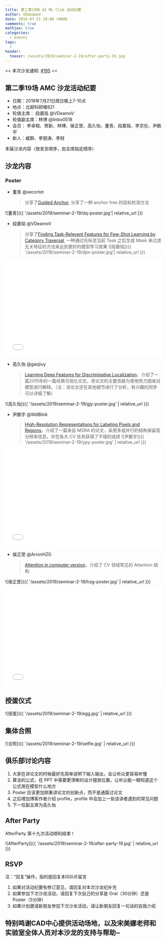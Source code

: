 ```yaml
---
title: 第二季19场 AI ML Club 活动纪要
author: VDdeamoV
date: 2019-07-21 19:00 +0800
comments: true
mathjax: true
categories: 
  - events
tags:
  - 
header:
  teaser: /assets/2019/seminar-2-19/after-party-19.jpg
---
```


<< 本次沙龙通知: [#195](https://github.com/BUPT/ai-ml.club/issues/195)  <<

## 第二季19场 AMC 沙龙活动纪要

- 日期：2019年7月21日周日晚上7-10点
- 地点：北邮科研楼821
- 轮值主席： 段嘉铭 @VDeamoV
- 轮值副主席：林博 @linbo0518
- 会员： 李卓桓、贺新、林博、侯正罡、高久怡、董青、段嘉铭、李京伦、尹鹏宇
- 新人：臧群、李朋涛、李财

本届沙龙内容（按发言顺序，由主席指定顺序）

## 沙龙内容

### Poster

- 董青 @secortot
    > 分享了[Guided Anchor](https://arxiv.org/abs/1901.03278), 分享了一种 anchor free 的目标检测方法

![董青]({{ '/assets/2019/seminar-2-19/dq-poster.jpg'| relative_url }})

- 段嘉铭 @VDeamoV
    > 分享了[Finding Task-Relevant Features for Few-Shot Learning by Category Traversal](https://arxiv.org/pdf/1905.11116.pdf), 一种通过先纵览当前 Task 之后生成 Mask 来过滤无关特征的方法来达到更好的模型学习效果
![段嘉铭]({{ '/assets/2019/seminar-2-19/djm-poster.jpg'| relative_url }})
<div class="zoom-container" style="
    position: relative;
    padding-bottom:56.25%;
    padding-top:30px;
    height:0;
    overflow:hidden;
">
  <iframe
    src='{{ '/assets/js/viewer-js/#/assets/2019/seminar-2-19/djm-slide.pdf' | relative_url }}'
    width='560'
    height='315'
    allowfullscreen
    webkitallowfullscreen
    frameborder="0"
    style="
      position: absolute;
      top:0;
      left:0;
      width:100%;
      height:100%;
    "
  ></iframe>
</div>

- 高久怡 @gaojiuy
    > [Learning Deep Features for Discriminative Localization](https://arxiv.org/pdf/1512.04150.pdf)，介绍了一篇2015年的一篇经典可视化论文，改论文的主要贡献为使用热力图来对模型进行解释。（注：该论文还在其他细节进行了分析，有兴趣的同学可以详细了解）

![高久怡]({{ '/assets/2019/seminar-2-19/gjy-poster.jpg' | relative_url }})


- 尹鹏宇 @WdBlink
    > [High-Resolution Representations for Labeling Pixels and Regions](https://arxiv.org/abs/1904.04514)，介绍了一篇来自 MSRA 的论文，采用多层并行的结构保留高分辨率信息，并在各大 CV 任务获得了不错的成绩
![尹鹏宇]({{ '/assets/2019/seminar-2-19/ypy-poster.jpg' | relative_url }})
<div class="zoom-container" style="
    position: relative;
    padding-bottom:56.25%;
    padding-top:30px;
    height:0;
    overflow:hidden;
">
  <iframe
    src='{{ '/assets/js/viewer-js/#/assets/2019/seminar-2-19/ypy-slide.pdf' | relative_url }}'
    width='560'
    height='315'
    allowfullscreen
    webkitallowfullscreen
    frameborder="0"
    style="
      position: absolute;
      top:0;
      left:0;
      width:100%;
      height:100%;
    "
  ></iframe>
</div>

- 侯正罡 @ArronHZG
    > [Attention in computer version](https://blog.csdn.net/Arron_hou/article/details/95676716)，介绍了 CV 领域常见的 Attention 结构

![侯正罡]({{ '/assets/2019/seminar-2-19/hzg-poster.jpg' | relative_url }})
<div class="zoom-container" style="
    position: relative;
    padding-bottom:56.25%;
    padding-top:30px;
    height:0;
    overflow:hidden;
">
  <iframe
    src='{{ '/assets/js/viewer-js/#/assets/2019/seminar-2-19/hzg-slide.pdf' | relative_url }}'
    width='560'
    height='315'
    allowfullscreen
    webkitallowfullscreen
    frameborder="0"
    style="
      position: absolute;
      top:0;
      left:0;
      width:100%;
      height:100%;
    "
  ></iframe>
</div>


## 授蛋仪式

![授蛋]({{ '/assets/2019/seminar-2-19/egg.jpg' | relative_url }})

## 集体合照

![合照]({{ '/assets/2019/seminar-2-19/selfie.jpg' | relative_url }})

## 俱乐部讨论内容

1. 大家在讲论文的时候最好先简单说明下输入输出，会让听众更容易听懂
2. 算法的公式，在 PPT 中需要更清晰的设计摆放位置，让听众能一眼知道这个公式用在模型什么地方
3. Poster 应该更加侧重讲论文的创新点，而不是通篇过论文
4. 之后增加博客作者介绍 profile，profile 中会加上一些该讲者遇到的常见问题
5. 下一任副主席为高久怡

## After Party

AfterParty 第十九次活动顺利结束！

![AfterParty]({{ '/assets/2019/seminar-2-19/after-party-19.jpg' | relative_url }})

## RSVP

注：“回复”操作，指的是回复本ISSUE留言

1. 如果对活动纪要有修订意见，请回复对本次沙龙纪补充
2. 如果参加下次沙龙活动，请回复下次自己的分享是 Oral（30分钟）还是Poster（5分钟）
3. 如果计划邀请新朋友参加下次沙龙活动，请让新朋友回复一句话的自我介绍

## 特别鸣谢CAD中心提供活动场地，以及宋美娜老师和实验室全体人员对本沙龙的支持与帮助~
